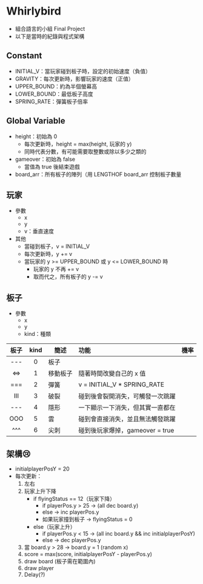 # Whirlybird

* 組合語言的小組 Final Project
* 以下是當時的紀錄與程式架構

## Constant
* INITIAL_V：當玩家碰到板子時，設定的初始速度（負值）
* GRAVITY：每次更新時，影響玩家的速度（正值）
* UPPER_BOUND：約為半個螢幕高
* LOWER_BOUND：最低板子高度
* SPRING_RATE：彈簧板子倍率

## Global Variable
* height：初始為 0
    * 每次更新時，height = max(height, 玩家的 y)
    * 同時代表分數，有可能需要取整數或除以多少之類的
* gameover：初始為 false
    * 當值為 true 後結束遊戲
* board_arr：所有板子的陣列（用 LENGTHOF board_arr 控制板子數量

## 玩家
* 參數
    * x
    * y
    * v：垂直速度
* 其他
    * 當碰到板子，v = INITIAL_V
    * 每次更新時，y += v
    * 當玩家的 y >= UPPER_BOUND 或 y <= LOWER_BOUND 時
        * 玩家的 y 不再 += v
        * 取而代之，所有板子的 y -= v

## 板子
* 參數
    * x
    * y
    * kind：種類

|        板子        | kind | 簡述     | 功能                             | 機率 |
|:------------------:|:----:| -------- |:-------------------------------- |:----:|
| &#045;&#045;&#045; |  0   | 板子     |                                  |      |
|        <=>         |  1   | 移動板子 | 隨著時間改變自己的 x 值          |      |
|        ===         |  2   | 彈簧     | v = INITIAL_V * SPRING_RATE      |      |
|        III         |  3   | 破裂     | 碰到後會裂開消失，可觸發一次跳躍 |      |
| &#045;&#045;&#045; |  4   | 隱形     | 一下顯示一下消失，但其實一直都在 |      |
|        OOO         |  5   | 雲       | 碰到會直接消失，並且無法觸發跳躍 |      |
|        ^^^         |  6   | 尖刺     | 碰到後玩家爆掉，gameover = true  |      |


## 架構😢
* initialplayerPosY = 20
* 每次更新：
    1. 左右
    2. 玩家上升下降
        * if flyingStatus == 12（玩家下降）
            * if playerPos.y > 25 -> (all dec board.y)
            * else -> inc playerPos.y
            * 如果玩家撞到板子 -> flyingStatus = 0
        * else（玩家上升）
            * if playerPos.y < 15 -> (all inc board.y && inc initialplayerPosY)
            * else -> dec playerPos.y
    3. 當 board.y > 28 -> board.y = 1 (random x)
    4. score = max(score, initialplayerPosY - playerPos.y)
    5. draw board (板子需在範圍內)
    6. draw player
    7. Delay(?)
